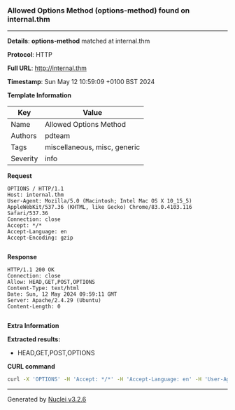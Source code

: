 ### Allowed Options Method (options-method) found on internal.thm

----
**Details**: **options-method** matched at internal.thm

**Protocol**: HTTP

**Full URL**: http://internal.thm

**Timestamp**: Sun May 12 10:59:09 +0100 BST 2024

**Template Information**

| Key | Value |
| --- | --- |
| Name | Allowed Options Method |
| Authors | pdteam |
| Tags | miscellaneous, misc, generic |
| Severity | info |

**Request**
```http
OPTIONS / HTTP/1.1
Host: internal.thm
User-Agent: Mozilla/5.0 (Macintosh; Intel Mac OS X 10_15_5) AppleWebKit/537.36 (KHTML, like Gecko) Chrome/83.0.4103.116 Safari/537.36
Connection: close
Accept: */*
Accept-Language: en
Accept-Encoding: gzip


```

**Response**
```http
HTTP/1.1 200 OK
Connection: close
Allow: HEAD,GET,POST,OPTIONS
Content-Type: text/html
Date: Sun, 12 May 2024 09:59:11 GMT
Server: Apache/2.4.29 (Ubuntu)
Content-Length: 0


```

**Extra Information**

**Extracted results:**

- HEAD,GET,POST,OPTIONS



**CURL command**
```sh
curl -X 'OPTIONS' -H 'Accept: */*' -H 'Accept-Language: en' -H 'User-Agent: Mozilla/5.0 (Macintosh; Intel Mac OS X 10_15_5) AppleWebKit/537.36 (KHTML, like Gecko) Chrome/83.0.4103.116 Safari/537.36' 'http://internal.thm'
```

----

Generated by [Nuclei v3.2.6](https://github.com/projectdiscovery/nuclei)
